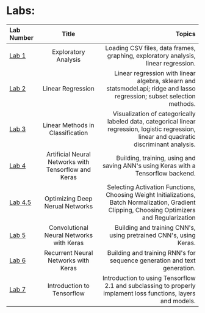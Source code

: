 # Labs:

| Lab Number    | Title          | Topics |
| :---         |     :---:      |          ---: |
| [Lab 1](https://github.com/tipthederiver/Math-7243-2020/tree/master/Labs/Lab%201)    | Exploratory Analysis | Loading CSV files, data frames,  graphing, exploratory analysis, linear regression. |
| [Lab 2](https://github.com/tipthederiver/Math-7243-2020/tree/master/Labs/Lab%202)    | Linear Regression | Linear regression with linear algebra, sklearn and statsmodel.api; ridge and lasso regression; subset selection methods. |
| [Lab 3](https://github.com/tipthederiver/Math-7243-2020/tree/master/Labs/Lab%203)    | Linear Methods in Classification | Visualization of categorically labeled data, categorical linear regression, logistic regression, linear and quadratic discriminant analysis. |
| [Lab 4](https://github.com/tipthederiver/Math-7243-2020/tree/master/Labs/Lab%204) | Artificial Neural Networks with Tensorflow and Keras | Building, training, using and saving ANN's using Keras with a Tensorflow backend. |
| [Lab 4.5](https://github.com/tipthederiver/Math-7243-2020/tree/master/Labs/Lab%204.5) | Optimizing Deep Nerual Networks |  Selecting Activation Functions, Choosing Weight Initializations, Batch Normalization, Gradient Clipping, Choosing Optimizers and Regularization|
| [Lab 5](https://github.com/tipthederiver/Math-7243-2020/tree/master/Labs/Lab%205) | Convolutional Neural Networks with Keras | Building and training CNN's, using pretrained CNN's, using Keras. |
| [Lab 6](https://github.com/tipthederiver/Math-7243-2020/tree/master/Labs/Lab%206) | Recurrent Neural Networks with Keras | Building and training RNN's for sequence generation and text generation. |
| [Lab 7](https://github.com/tipthederiver/Math-7243-2020/tree/master/Labs/Lab%207) | Introduction to Tensorflow | Introduction to using Tensorflow 2.1 and subclassing to properly implament loss functions, layers and models. |
